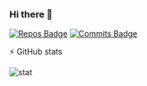 ### Hi there 👋

<!--
**zeeniye/zeeniye** is a ✨ _special_ ✨ repository because its `README.md` (this file) appears on your GitHub profile.
Here are some ideas to get you started:

- 🔭 I’m currently working on ...
- 🌱 I’m currently learning ...
- 👯 I’m looking to collaborate on ...
- 🤔 I’m looking for help with ...
- 💬 Ask me about ...
- 📫 How to reach me: ...
- 😄 Pronouns: ...
- ⚡ Fun fact: ...
[![Gists Badge](https://badges.pufler.dev/gists/zeeniye)](https://badges.pufler.dev)
[![Years Badge](https://badges.pufler.dev/years/zeeniye)](https://badges.pufler.dev)
-->

[![Repos Badge](https://badges.pufler.dev/repos/zeeniye)](https://badges.pufler.dev)
[![Commits Badge](https://badges.pufler.dev/commits/yearly/zeeniye)](https://badges.pufler.dev)

:zap: GitHub stats

![stat](https://github-readme-stats.vercel.app/api?username=zeeniye&show_icons=true&theme=nord)
